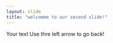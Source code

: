 ```yaml
---
layout: slide
title: "welcomme to our second slide!"
---
```

Your text
Use thre left arrow to go back!
